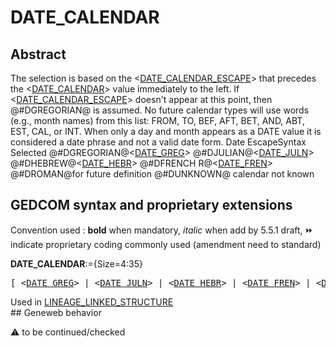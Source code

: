 ﻿# DATE_CALENDAR
## Abstract
The selection is based on the &lt;<a href=Ged.DATE_CALENDAR_ESCAPE.md>DATE_CALENDAR_ESCAPE</a>&gt; that precedes the
&lt;<a href=Ged.DATE_CALENDAR.md>DATE_CALENDAR</a>&gt; value immediately to the left.  If &lt;<a href=Ged.DATE_CALENDAR_ESCAPE.md>DATE_CALENDAR_ESCAPE</a>&gt; doesn't
appear at this point, then @#DGREGORIAN@ is assumed.  No future calendar types will use words
(e.g., month names) from this list: FROM, TO, BEF, AFT, BET, AND, ABT, EST, CAL, or INT.
When only a day and month appears as a DATE value it is considered a date phrase and not a valid
date form.
Date EscapeSyntax Selected
@#DGREGORIAN@&lt;<a href=Ged.DATE_GREG.md>DATE_GREG</a>&gt;
@#DJULIAN@&lt;<a href=Ged.DATE_JULN.md>DATE_JULN</a>&gt;
@#DHEBREW@&lt;<a href=Ged.DATE_HEBR.md>DATE_HEBR</a>&gt;
@#DFRENCH R@&lt;<a href=Ged.DATE_FREN.md>DATE_FREN</a>&gt;
@#DROMAN@for future definition
@#DUNKNOWN@ calendar not known


## GEDCOM syntax and proprietary extensions
Convention used : **bold** when mandatory, _italic_ when add by 5.5.1 draft, &#x23E9; indicate proprietary coding commonly used (amendment need to standard)<br />

**DATE_CALENDAR**:={Size=4:35}
<pre>
[ &lt;<a href=Ged.DATE_GREG.md>DATE_GREG</a>&gt; | &lt;<a href=Ged.DATE_JULN.md>DATE_JULN</a>&gt; | &lt;<a href=Ged.DATE_HEBR.md>DATE_HEBR</a>&gt; | &lt;<a href=Ged.DATE_FREN.md>DATE_FREN</a>&gt; | &lt;<a href=Ged.DATE_FUTURE.md>DATE_FUTURE</a>&gt; ]
</pre>
Used in <a href=Ged.LINEAGE_LINKED_STRUCTURE.md>LINEAGE_LINKED_STRUCTURE</a><br />## Geneweb behavior


:warning: to be continued/checked

